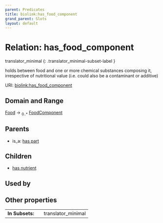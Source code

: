 ```yaml
---
parent: Predicates
title: biolink:has_food_component
grand_parent: Slots
layout: default
---
```


# Relation: has_food_component

translator_minimal
{: .translator_minimal-subset-label }


holds between food and one or more chemical substances composing it, irrespective of nutritional value (i.e. could also be a contaminant or additive)

URI: [biolink:has_food_component](https://w3id.org/biolink/vocab/has_food_component)

## Domain and Range

[Food](Food.md) ->  <sub>0..*</sub> [FoodComponent](FoodComponent.md)

## Parents

 *  is_a: [has part](has_part.md)

## Children

 *  [has nutrient](has_nutrient.md)

## Used by


## Other properties

|  |  |  |
| --- | --- | --- |
| **In Subsets:** | | translator_minimal |


